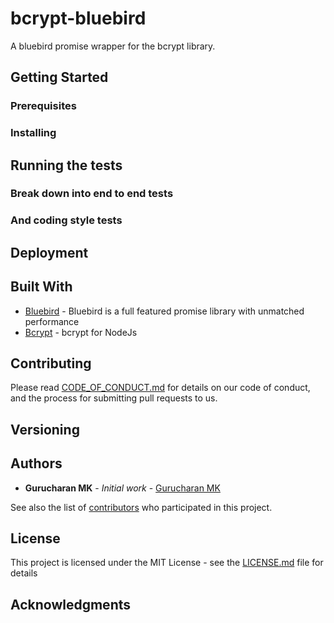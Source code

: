 # bcrypt-bluebird

A bluebird promise wrapper for the bcrypt library.

## Getting Started



### Prerequisites



### Installing


## Running the tests



### Break down into end to end tests


### And coding style tests


## Deployment



## Built With

* [Bluebird](http://bluebirdjs.com) - Bluebird is a full featured promise library with unmatched performance
* [Bcrypt](https://github.com/kelektiv/node.bcrypt.js) - bcrypt for NodeJs


## Contributing

Please read [CODE_OF_CONDUCT.md](https://github.com/gurucharanmk/bcrypt-bluebird/blob/master/CODE_OF_CONDUCT.md) for details on our code of conduct, and the process for submitting pull requests to us.

## Versioning



## Authors

* **Gurucharan MK** - *Initial work* - [Gurucharan MK](https://github.com/gurucharanmk/)

See also the list of [contributors](https://github.com/gurucharanmk/bcrypt-bluebird/blob/master/contribitors) who participated in this project.

## License

This project is licensed under the MIT License - see the [LICENSE.md](https://github.com/gurucharanmk/bcrypt-bluebird/blob/master/LICENSE) file for details

## Acknowledgments

